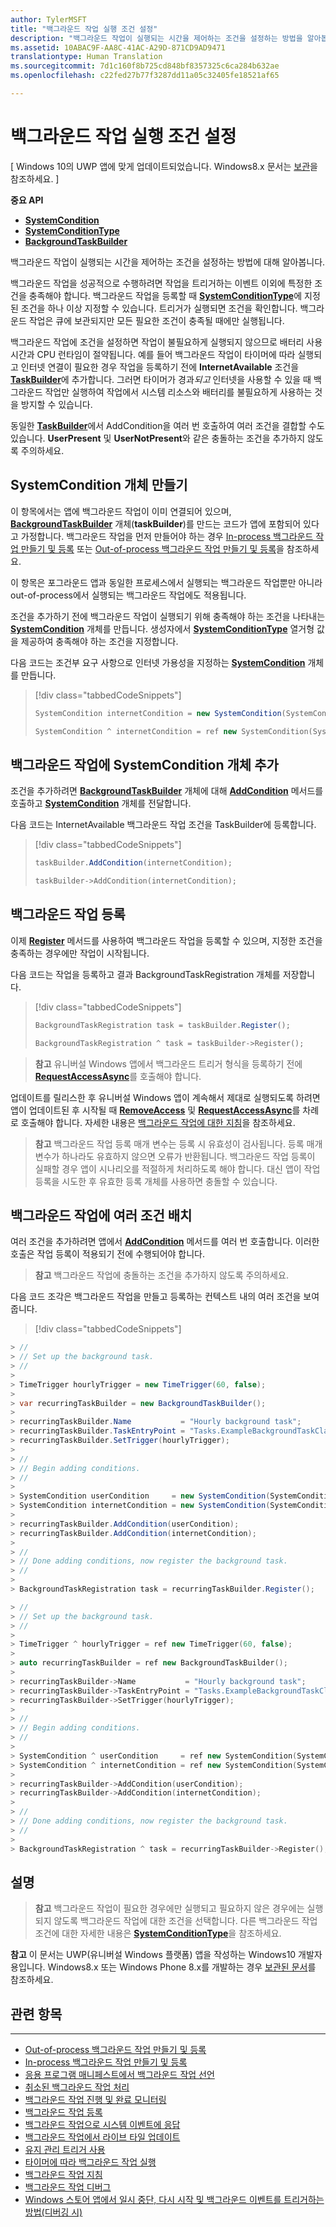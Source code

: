 ```yaml
---
author: TylerMSFT
title: "백그라운드 작업 실행 조건 설정"
description: "백그라운드 작업이 실행되는 시간을 제어하는 조건을 설정하는 방법을 알아봅니다."
ms.assetid: 10ABAC9F-AA8C-41AC-A29D-871CD9AD9471
translationtype: Human Translation
ms.sourcegitcommit: 7d1c160f8b725cd848bf8357325c6ca284b632ae
ms.openlocfilehash: c22fed27b77f3287dd11a05c32405fe18521af65

---
```


# 백그라운드 작업 실행 조건 설정

\[ Windows 10의 UWP 앱에 맞게 업데이트되었습니다. Windows8.x 문서는 [보관](http://go.microsoft.com/fwlink/p/?linkid=619132)을 참조하세요. \]

**중요 API**

-   [**SystemCondition**](https://msdn.microsoft.com/library/windows/apps/br224834)
-   [**SystemConditionType**](https://msdn.microsoft.com/library/windows/apps/br224835)
-   [**BackgroundTaskBuilder**](https://msdn.microsoft.com/library/windows/apps/br224768)

백그라운드 작업이 실행되는 시간을 제어하는 조건을 설정하는 방법에 대해 알아봅니다.

백그라운드 작업을 성공적으로 수행하려면 작업을 트리거하는 이벤트 이외에 특정한 조건을 충족해야 합니다. 백그라운드 작업을 등록할 때 [**SystemConditionType**](https://msdn.microsoft.com/library/windows/apps/br224835)에 지정된 조건을 하나 이상 지정할 수 있습니다. 트리거가 실행되면 조건을 확인합니다. 백그라운드 작업은 큐에 보관되지만 모든 필요한 조건이 충족될 때에만 실행됩니다.

백그라운드 작업에 조건을 설정하면 작업이 불필요하게 실행되지 않으므로 배터리 사용 시간과 CPU 런타임이 절약됩니다. 예를 들어 백그라운드 작업이 타이머에 따라 실행되고 인터넷 연결이 필요한 경우 작업을 등록하기 전에 **InternetAvailable** 조건을 [**TaskBuilder**](https://msdn.microsoft.com/library/windows/apps/br224768)에 추가합니다. 그러면 타이머가 경과*되고* 인터넷을 사용할 수 있을 때 백그라운드 작업만 실행하여 작업에서 시스템 리소스와 배터리를 불필요하게 사용하는 것을 방지할 수 있습니다.

동일한 [**TaskBuilder**](https://msdn.microsoft.com/library/windows/apps/br224768)에서 AddCondition을 여러 번 호출하여 여러 조건을 결합할 수도 있습니다. **UserPresent** 및 **UserNotPresent**와 같은 충돌하는 조건을 추가하지 않도록 주의하세요.

## SystemCondition 개체 만들기

이 항목에서는 앱에 백그라운드 작업이 이미 연결되어 있으며, [**BackgroundTaskBuilder**](https://msdn.microsoft.com/library/windows/apps/br224768) 개체(**taskBuilder**)를 만드는 코드가 앱에 포함되어 있다고 가정합니다.  백그라운드 작업을 먼저 만들어야 하는 경우 [In-process 백그라운드 작업 만들기 및 등록](create-and-register-an-inproc-background-task.md) 또는 [Out-of-process 백그라운드 작업 만들기 및 등록](create-and-register-an-outofproc-background-task.md)을 참조하세요.

이 항목은 포그라운드 앱과 동일한 프로세스에서 실행되는 백그라운드 작업뿐만 아니라 out-of-process에서 실행되는 백그라운드 작업에도 적용됩니다.

조건을 추가하기 전에 백그라운드 작업이 실행되기 위해 충족해야 하는 조건을 나타내는 [**SystemCondition**](https://msdn.microsoft.com/library/windows/apps/br224834) 개체를 만듭니다. 생성자에서 [**SystemConditionType**](https://msdn.microsoft.com/library/windows/apps/br224835) 열거형 값을 제공하여 충족해야 하는 조건을 지정합니다.

다음 코드는 조건부 요구 사항으로 인터넷 가용성을 지정하는 [**SystemCondition**](https://msdn.microsoft.com/library/windows/apps/br224834) 개체를 만듭니다.

> [!div class="tabbedCodeSnippets"]
> ```cs
> SystemCondition internetCondition = new SystemCondition(SystemConditionType.InternetAvailable);
> ```
> ```cpp
> SystemCondition ^ internetCondition = ref new SystemCondition(SystemConditionType::InternetAvailable);
> ```

## 백그라운드 작업에 SystemCondition 개체 추가


조건을 추가하려면 [**BackgroundTaskBuilder**](https://msdn.microsoft.com/library/windows/apps/br224768) 개체에 대해 [**AddCondition**](https://msdn.microsoft.com/library/windows/apps/br224769) 메서드를 호출하고 [**SystemCondition**](https://msdn.microsoft.com/library/windows/apps/br224834) 개체를 전달합니다.

다음 코드는 InternetAvailable 백그라운드 작업 조건을 TaskBuilder에 등록합니다.

> [!div class="tabbedCodeSnippets"]
> ```cs
> taskBuilder.AddCondition(internetCondition);
> ```
> ```cpp
> taskBuilder->AddCondition(internetCondition);
> ```

## 백그라운드 작업 등록


이제 [**Register**](https://msdn.microsoft.com/library/windows/apps/br224772) 메서드를 사용하여 백그라운드 작업을 등록할 수 있으며, 지정한 조건을 충족하는 경우에만 작업이 시작됩니다.

다음 코드는 작업을 등록하고 결과 BackgroundTaskRegistration 개체를 저장합니다.

> [!div class="tabbedCodeSnippets"]
> ```cs
> BackgroundTaskRegistration task = taskBuilder.Register();
> ```
> ```cpp
> BackgroundTaskRegistration ^ task = taskBuilder->Register();
> ```

> **참고** 유니버설 Windows 앱에서 백그라운드 트리거 형식을 등록하기 전에 [**RequestAccessAsync**](https://msdn.microsoft.com/library/windows/apps/hh700485)를 호출해야 합니다.

업데이트를 릴리스한 후 유니버설 Windows 앱이 계속해서 제대로 실행되도록 하려면 앱이 업데이트된 후 시작될 때 [**RemoveAccess**](https://msdn.microsoft.com/library/windows/apps/hh700471) 및 [**RequestAccessAsync**](https://msdn.microsoft.com/library/windows/apps/hh700485)를 차례로 호출해야 합니다. 자세한 내용은 [백그라운드 작업에 대한 지침](guidelines-for-background-tasks.md)을 참조하세요.

> **참고** 백그라운드 작업 등록 매개 변수는 등록 시 유효성이 검사됩니다. 등록 매개 변수가 하나라도 유효하지 않으면 오류가 반환됩니다. 백그라운드 작업 등록이 실패할 경우 앱이 시나리오를 적절하게 처리하도록 해야 합니다. 대신 앱이 작업 등록을 시도한 후 유효한 등록 개체를 사용하면 충돌할 수 있습니다.

## 백그라운드 작업에 여러 조건 배치

여러 조건을 추가하려면 앱에서 [**AddCondition**](https://msdn.microsoft.com/library/windows/apps/br224769) 메서드를 여러 번 호출합니다. 이러한 호출은 작업 등록이 적용되기 전에 수행되어야 합니다.

> **참고** 백그라운드 작업에 충돌하는 조건을 추가하지 않도록 주의하세요.
 

다음 코드 조각은 백그라운드 작업을 만들고 등록하는 컨텍스트 내의 여러 조건을 보여 줍니다.

> [!div class="tabbedCodeSnippets"]
```cs
> //
> // Set up the background task.
> //
>
> TimeTrigger hourlyTrigger = new TimeTrigger(60, false);
>
> var recurringTaskBuilder = new BackgroundTaskBuilder();
>
> recurringTaskBuilder.Name           = "Hourly background task";
> recurringTaskBuilder.TaskEntryPoint = "Tasks.ExampleBackgroundTaskClass";
> recurringTaskBuilder.SetTrigger(hourlyTrigger);
>
> //
> // Begin adding conditions.
> //
>
> SystemCondition userCondition     = new SystemCondition(SystemConditionType.UserPresent);
> SystemCondition internetCondition = new SystemCondition(SystemConditionType.InternetAvailable);
>
> recurringTaskBuilder.AddCondition(userCondition);
> recurringTaskBuilder.AddCondition(internetCondition);
>
> //
> // Done adding conditions, now register the background task.
> //
>
> BackgroundTaskRegistration task = recurringTaskBuilder.Register();
```
```cpp
> //
> // Set up the background task.
> //
>
> TimeTrigger ^ hourlyTrigger = ref new TimeTrigger(60, false);
>
> auto recurringTaskBuilder = ref new BackgroundTaskBuilder();
>
> recurringTaskBuilder->Name           = "Hourly background task";
> recurringTaskBuilder->TaskEntryPoint = "Tasks.ExampleBackgroundTaskClass";
> recurringTaskBuilder->SetTrigger(hourlyTrigger);
>
> //
> // Begin adding conditions.
> //
>
> SystemCondition ^ userCondition     = ref new SystemCondition(SystemConditionType::UserPresent);
> SystemCondition ^ internetCondition = ref new SystemCondition(SystemConditionType::InternetAvailable);
>
> recurringTaskBuilder->AddCondition(userCondition);
> recurringTaskBuilder->AddCondition(internetCondition);
>
> //
> // Done adding conditions, now register the background task.
> //
>
> BackgroundTaskRegistration ^ task = recurringTaskBuilder->Register();
```

## 설명


> **참고** 백그라운드 작업이 필요한 경우에만 실행되고 필요하지 않은 경우에는 실행되지 않도록 백그라운드 작업에 대한 조건을 선택합니다. 다른 백그라운드 작업 조건에 대한 자세한 내용은 [**SystemConditionType**](https://msdn.microsoft.com/library/windows/apps/br224835)을 참조하세요.

> 
  **참고** 이 문서는 UWP(유니버설 Windows 플랫폼) 앱을 작성하는 Windows10 개발자용입니다. Windows8.x 또는 Windows Phone 8.x를 개발하는 경우 [보관된 문서](http://go.microsoft.com/fwlink/p/?linkid=619132)를 참조하세요.

## 관련 항목

****

* [Out-of-process 백그라운드 작업 만들기 및 등록](create-and-register-an-outofproc-background-task.md)
* [In-process 백그라운드 작업 만들기 및 등록](create-and-register-an-inproc-background-task.md)
* [응용 프로그램 매니페스트에서 백그라운드 작업 선언](declare-background-tasks-in-the-application-manifest.md)
* [취소된 백그라운드 작업 처리](handle-a-cancelled-background-task.md)
* [백그라운드 작업 진행 및 완료 모니터링](monitor-background-task-progress-and-completion.md)
* [백그라운드 작업 등록](register-a-background-task.md)
* [백그라운드 작업으로 시스템 이벤트에 응답](respond-to-system-events-with-background-tasks.md)
* [백그라운드 작업에서 라이브 타일 업데이트](update-a-live-tile-from-a-background-task.md)
* [유지 관리 트리거 사용](use-a-maintenance-trigger.md)
* [타이머에 따라 백그라운드 작업 실행](run-a-background-task-on-a-timer-.md)
* [백그라운드 작업 지침](guidelines-for-background-tasks.md)
* [백그라운드 작업 디버그](debug-a-background-task.md)
* [Windows 스토어 앱에서 일시 중단, 다시 시작 및 백그라운드 이벤트를 트리거하는 방법(디버깅 시)](http://go.microsoft.com/fwlink/p/?linkid=254345)

 

 



<!--HONumber=Nov16_HO1-->


